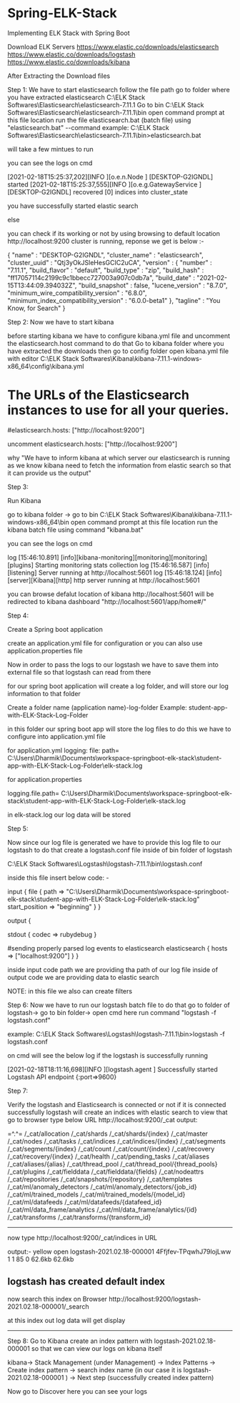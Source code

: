 # Spring-ELK-Stack

Implementing ELK Stack with Spring Boot

Download ELK Servers
https://www.elastic.co/downloads/elasticsearch
https://www.elastic.co/downloads/logstash
https://www.elastic.co/downloads/kibana


After Extracting the Download files

Step 1:
We have to start elasticsearch
follow the file path 
go to folder where you have extracted elasticsearch
C:\ELK Stack Softwares\Elasticsearch\elasticsearch-7.11.1
Go to bin 
C:\ELK Stack Softwares\Elasticsearch\elasticsearch-7.11.1\bin
open command prompt at this file location 
run the file elasticsearch.bat (batch file) using  "elasticsearch.bat" --command
example:
C:\ELK Stack Softwares\Elasticsearch\elasticsearch-7.11.1\bin>elasticsearch.bat

will take a few mintues to run

you can see the logs on cmd

[2021-02-18T15:25:37,202][INFO ][o.e.n.Node               ] [DESKTOP-G2IGNDL] started
[2021-02-18T15:25:37,555][INFO ][o.e.g.GatewayService     ] [DESKTOP-G2IGNDL] recovered [0] indices into cluster_state

you have successfully started elastic search

else

you can check if its working or not by using browsing to default location http://localhost:9200
cluster is running, reponse we get is below :-

{
  "name" : "DESKTOP-G2IGNDL",
  "cluster_name" : "elasticsearch",
  "cluster_uuid" : "Qtj3yOkJSleHesGCIC2uCA",
  "version" : {
    "number" : "7.11.1",
    "build_flavor" : "default",
    "build_type" : "zip",
    "build_hash" : "ff17057114c2199c9c1bbecc727003a907c0db7a",
    "build_date" : "2021-02-15T13:44:09.394032Z",
    "build_snapshot" : false,
    "lucene_version" : "8.7.0",
    "minimum_wire_compatibility_version" : "6.8.0",
    "minimum_index_compatibility_version" : "6.0.0-beta1"
  },
  "tagline" : "You Know, for Search"
}

Step 2:
Now we have to start kibana 

before starting kibana we have to configure kibana.yml file and uncomment the elasticsearch.host command
to do that
Go to kibana folder where you have extracted the downloads
then go to config folder open kibana.yml file with editor
C:\ELK Stack Softwares\Kibana\kibana-7.11.1-windows-x86_64\config\kibana.yml

# The URLs of the Elasticsearch instances to use for all your queries.
#elasticsearch.hosts: ["http://localhost:9200"]

uncomment elasticsearch.hosts: ["http://localhost:9200"]

why "We have to inform kibana at which server our elasticsearch is running as we know kibana need to fetch the information from elastic search so that it can provide us the output"

Step 3:

Run Kibana

go to kibana folder -> go to bin
C:\ELK Stack Softwares\Kibana\kibana-7.11.1-windows-x86_64\bin
open command prompt at this file location 
run the kibana batch file using command  "kibana.bat"

you can see the logs on cmd

  log   [15:46:10.891] [info][kibana-monitoring][monitoring][monitoring][plugins] Starting monitoring stats collection
  log   [15:46:16.587] [info][listening] Server running at http://localhost:5601
  log   [15:46:18.124] [info][server][Kibana][http] http server running at http://localhost:5601

you can browse defalut location of kibana
http://localhost:5601
will be redirected to kibana dashboard "http://localhost:5601/app/home#/"

Step 4: 

Create a Spring boot application

create an application.yml file for configuration
or you can also use application.properties file 

Now in order to pass the logs to our logstash we have to save them into external file
so that logstash can read from there 

for our spring boot application will create  a log folder, and will store our log information to that folder

Create a folder name (application name)-log-folder
Example: student-app-with-ELK-Stack-Log-Folder

in this folder our spring boot app will store the log files
to do this we have to configure into application.yml file

for application.yml
logging:
    file:
      path= C:\Users\Dharmik\Documents\workspace-springboot-elk-stack\student-app-with-ELK-Stack-Log-Folder\elk-stack.log

for application.properties

logging.file.path= C:\Users\Dharmik\Documents\workspace-springboot-elk-stack\student-app-with-ELK-Stack-Log-Folder\elk-stack.log

in elk-stack.log our log data will be stored



Step 5: 

Now since our log file is generated we have to provide this log file to our logstash
to do that create a logstash.conf file inside of bin folder of logstash

C:\ELK Stack Softwares\Logstash\logstash-7.11.1\bin\logstash.conf

inside this file insert below code: -

input { 
	file { 
		path => "C:\Users\Dharmik\Documents\workspace-springboot-elk-stack\student-app-with-ELK-Stack-Log-Folder\elk-stack.log"
		start_position => "beginning"
	} 
}

output {
  
  stdout { codec => rubydebug }
  
  #sending properly parsed log events to elasticsearch
  elasticsearch { 
		hosts => ["localhost:9200"] 
	}
}


inside input code path we are providing tha path of our log file
inside of output code we are providing data to elastic search

NOTE: in this file we also can create filters 


Step 6: 
Now we have to run our logstash batch file
to do that
go to folder of logstash-> go to bin folder-> open cmd here
run command "logstash -f logstash.conf"

example: C:\ELK Stack Softwares\Logstash\logstash-7.11.1\bin>logstash -f logstash.conf

on cmd will see the below log if the logstash is successfully  running

[2021-02-18T18:11:16,698][INFO ][logstash.agent           ] Successfully started Logstash API endpoint {:port=>9600}

Step 7:

Verify the logstash and Elasticsearch is connected or not
if it is connected successfully 
logstash will create an indices with elastic search
to view that go to browser type below URL
http://localhost:9200/_cat
output:

=^.^=
/_cat/allocation
/_cat/shards
/_cat/shards/{index}
/_cat/master
/_cat/nodes
/_cat/tasks
/_cat/indices
/_cat/indices/{index}
/_cat/segments
/_cat/segments/{index}
/_cat/count
/_cat/count/{index}
/_cat/recovery
/_cat/recovery/{index}
/_cat/health
/_cat/pending_tasks
/_cat/aliases
/_cat/aliases/{alias}
/_cat/thread_pool
/_cat/thread_pool/{thread_pools}
/_cat/plugins
/_cat/fielddata
/_cat/fielddata/{fields}
/_cat/nodeattrs
/_cat/repositories
/_cat/snapshots/{repository}
/_cat/templates
/_cat/ml/anomaly_detectors
/_cat/ml/anomaly_detectors/{job_id}
/_cat/ml/trained_models
/_cat/ml/trained_models/{model_id}
/_cat/ml/datafeeds
/_cat/ml/datafeeds/{datafeed_id}
/_cat/ml/data_frame/analytics
/_cat/ml/data_frame/analytics/{id}
/_cat/transforms
/_cat/transforms/{transform_id}

--------------------------------------------------

now type http://localhost:9200/_cat/indices in URL

output:-
yellow open logstash-2021.02.18-000001      4Ffjfev-TPqwhJ79lojLww 1 1 85   0  62.6kb  62.6kb

logstash has created default index
--------------------------------------------------
now search this index on Browser 
http://localhost:9200/logstash-2021.02.18-000001/_search

at this index out log data will get display

--------------------------------------------------

Step 8: 
Go to Kibana create an index pattern with logstash-2021.02.18-000001 so that we can view our logs on kibana itself

kibana-> Stack Management (under Management) -> Index Patterns -> Create index pattern ->
search index name (in our case it is logstash-2021.02.18-000001 ) -> Next step (successfully created index pattern)

Now go to Discover 
here you can see your logs 













